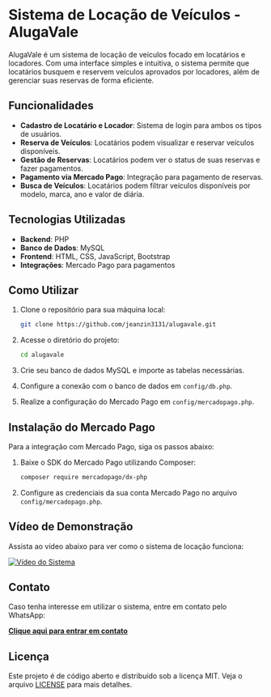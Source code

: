 # Sistema de Locação de Veículos - AlugaVale

AlugaVale é um sistema de locação de veículos focado em locatários e locadores. Com uma interface simples e intuitiva, o sistema permite que locatários busquem e reservem veículos aprovados por locadores, além de gerenciar suas reservas de forma eficiente.

## Funcionalidades

- **Cadastro de Locatário e Locador**: Sistema de login para ambos os tipos de usuários.
- **Reserva de Veículos**: Locatários podem visualizar e reservar veículos disponíveis.
- **Gestão de Reservas**: Locatários podem ver o status de suas reservas e fazer pagamentos.
- **Pagamento via Mercado Pago**: Integração para pagamento de reservas.
- **Busca de Veículos**: Locatários podem filtrar veículos disponíveis por modelo, marca, ano e valor de diária.

## Tecnologias Utilizadas

- **Backend**: PHP
- **Banco de Dados**: MySQL
- **Frontend**: HTML, CSS, JavaScript, Bootstrap
- **Integrações**: Mercado Pago para pagamentos

## Como Utilizar

1. Clone o repositório para sua máquina local:

    ```bash
    git clone https://github.com/jeanzin3131/alugavale.git
    ```

2. Acesse o diretório do projeto:

    ```bash
    cd alugavale
    ```

3. Crie seu banco de dados MySQL e importe as tabelas necessárias.
4. Configure a conexão com o banco de dados em `config/db.php`.
5. Realize a configuração do Mercado Pago em `config/mercadopago.php`.

## Instalação do Mercado Pago

Para a integração com Mercado Pago, siga os passos abaixo:

1. Baixe o SDK do Mercado Pago utilizando Composer:

    ```bash
    composer require mercadopago/dx-php
    ```

2. Configure as credenciais da sua conta Mercado Pago no arquivo `config/mercadopago.php`.

## Vídeo de Demonstração

Assista ao vídeo abaixo para ver como o sistema de locação funciona:

[![Vídeo do Sistema](https://img.youtube.com/vi/dbafjztDPMA/maxresdefault.jpg)](https://youtube.com/shorts/dbafjztDPMA?feature=share)

## Contato

Caso tenha interesse em utilizar o sistema, entre em contato pelo WhatsApp:

[**Clique aqui para entrar em contato**](https://wa.me/5513981628930)

## Licença

Este projeto é de código aberto e distribuído sob a licença MIT. Veja o arquivo [LICENSE](LICENSE) para mais detalhes.
